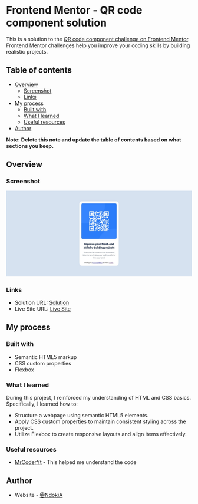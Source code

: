 # Frontend Mentor - QR code component solution

This is a solution to the [QR code component challenge on Frontend Mentor](https://www.frontendmentor.io/challenges/qr-code-component-iux_sIO_H). Frontend Mentor challenges help you improve your coding skills by building realistic projects. 

## Table of contents

- [Overview](#overview)
  - [Screenshot](#screenshot)
  - [Links](#links)
- [My process](#my-process)
  - [Built with](#built-with)
  - [What I learned](#what-i-learned)
  - [Useful resources](#useful-resources)
- [Author](#author)

**Note: Delete this note and update the table of contents based on what sections you keep.**

## Overview

### Screenshot

![](images/screenshot.jpg)

### Links

- Solution URL: [Solution](https://github.com/NdokiA/Frontend-Mentor-QR-Code)
- Live Site URL: [Live Site](https://NdokiA.github.io/Frontend-Mentor-QR-Code)

## My process

### Built with

- Semantic HTML5 markup
- CSS custom properties
- Flexbox


### What I learned

During this project, I reinforced my understanding of HTML and CSS basics. Specifically, I learned how to:

- Structure a webpage using semantic HTML5 elements.
- Apply CSS custom properties to maintain consistent styling across the project.
- Utilize Flexbox to create responsive layouts and align items effectively.

### Useful resources

- [MrCoderYt](https://www.youtube.com/@MrCoderYt) - This helped me understand the code

## Author

- Website - [@NdokiA](https://github.com/NdokiA)

